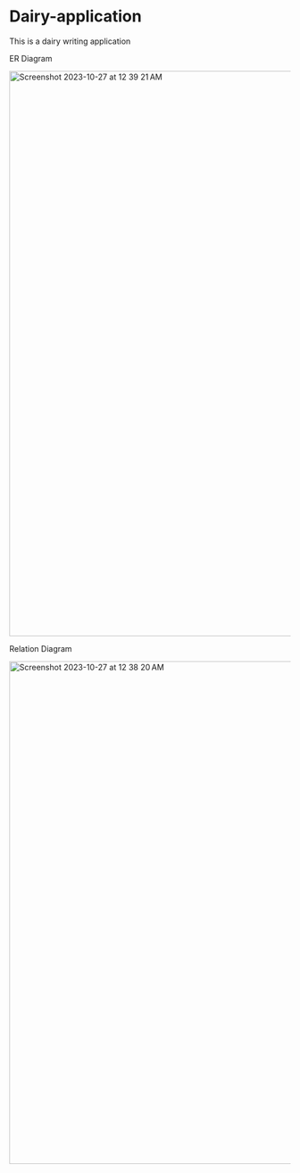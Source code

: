 # Dairy-application
This is a dairy writing application

ER Diagram 

<img width="1013" alt="Screenshot 2023-10-27 at 12 39 21 AM" src="https://github.com/Nandu064/Dairy-application/assets/49789508/9c85f07e-2096-4c04-9205-f82eb1e944e6">




Relation Diagram

<img width="901" alt="Screenshot 2023-10-27 at 12 38 20 AM" src="https://github.com/Nandu064/Dairy-application/assets/49789508/46aecf21-8491-49cd-8d53-d8c448e6ac37">


